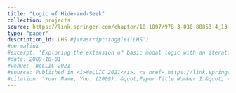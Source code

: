 ```yaml
---
title: "Logic of Hide-and-Seek"
collection: projects
source: https://link.springer.com/chapter/10.1007/978-3-030-88853-4_13
type: "paper"
description_id: LHS #javascript:toggle('LHS')
#permalink
#excerpt: 'Exploring the extension of basic modal logic with an iterative substitution operator. '
#date: 2009-10-01
#venue: 'WoLLIC 2021'
#source: Published in <i>WoLLIC 2021</i>. <a href='https://link.springer.com/chapter/10.1007/978-3-030-88853-4_13'>Download paper here</a>
#citation: 'Your Name, You. (2009). &quot;Paper Title Number 1.&quot; <i>Journal 1</i>. 1(1).'
---
```

<div id="LHS" style="display:none">
<h2><span style="font-weight:
400">
<p>We discuss a simple logic to describe the hide-and-seek game, and showed that adding an equality constant to describe the winning condition of the seeker makes our logic undecidable.</p><p>Collaborated with <a href='https://people.ucas.ac.cn/~lidazhu?language=en'>Prof. Dazhu Li</a>, <a href='http://www.fenrong.net/'>Prof. Fenrong Liu</a> and <a href='https://www.isichennai.res.in/~sujata/'>Prof. Sujata Ghosh</a>. </p>
</span>
</h2> </div> 

